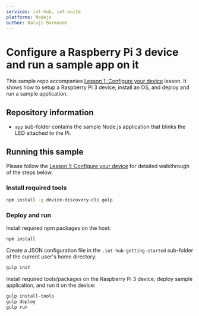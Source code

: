 ```yaml
---
services: iot-hub, iot-suite
platforms: Nodejs
author: Balaji Barmavat
---
```


# Configure a Raspberry Pi 3 device and run a sample app on it
This sample repo accompanies [Lesson 1: Configure your device](https://azure.microsoft.com/en-us/documentation/articles/iot-hub-raspberry-pi-kit-node-lesson1-configure-your-device/) lesson. It shows how to setup a Raspberry Pi 3 device, install an OS, and deploy and run a sample application.

## Repository information
- `app` sub-folder contains the sample Node.js application that blinks the LED attached to the Pi.

## Running this sample
Please follow the [Lesson 1: Configure your device](https://azure.microsoft.com/en-us/documentation/articles/iot-hub-raspberry-pi-kit-node-lesson1-configure-your-device/) for detailed walkthrough of the steps below.

### Install required tools

```bash
npm install -g device-discovery-cli gulp
```

### Deploy and run

Install required npm packages on the host:
```bash
npm install
```
Create a JSON configuration file in the `.iot-hub-getting-started` sub-folder of the current user's home directory:
```bash
gulp init
```

Install required tools/packages on the Raspberry Pi 3 device, deploy sample application, and run it on the device:
```bash
gulp install-tools
gulp deploy
gulp run
```
